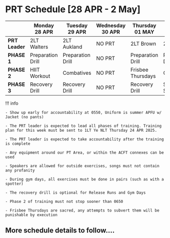 # PRT Schedule [28 APR - 2 May]

|            | Monday 28 APR              | Tuesday 29 APR                 | Wednesday 30 APR            | Thursday 01 MAY              | Friday 02 MAY              |
|------------|----------------------|--------------------------|-----------------------|------------------------|----------------------|
| **PRT Leader**    | 2LT Walters      | 2LT Aukland         | NO PRT    |    2LT Brown      | 2LT Tracey  |
| **PHASE 1**    | Preparation Drill      | Preparation Drill         | NO PRT   | Preparation Drill         | Preparation Drill  |
| **PHASE 2**   | HIIT Workout    | Combatives | NO PRT    | Frisbee Thursdays | Gym Day |
| **PHASE 3** | Recovery Drill   | Recovery Drill | NO PRT         | Recovery Drill | Self-Stretching |

!!! info

    - Show up early for accountability at 0550, Uniform is summer APFU w/ Jacket (no pants)
    
    - The PRT leader is expected to lead all phases of training. Training plan for this week must be sent to 1LT Ye NLT Thursday 24 APR 2025.

    - The PRT leader is expected to take accountability after the training is complete

    - Any equipment around our PT Area, or within the ACFT connexes can be used 

    - Speakers are allowed for outside exercises, songs must not contain any profanity

    - During gym days, all exercises must be done in pairs (such as with a spotter)

    - The recovery drill is optional for Release Runs and Gym Days

    - Phase 2 of training must not stop sooner than 0650

    - Frisbee Thursdays are sacred, any attempts to subvert them will be punishable by execution

## More schedule details to follow....
